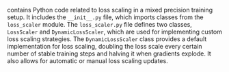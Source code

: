 contains Python code related to loss scaling in a mixed precision training setup. It includes the `__init__.py` file, which imports classes from the `loss_scaler` module. The `loss_scaler.py` file defines two classes, `LossScaler` and `DynamicLossScaler`, which are used for implementing custom loss scaling strategies. The `DynamicLossScaler` class provides a default implementation for loss scaling, doubling the loss scale every certain number of stable training steps and halving it when gradients explode. It also allows for automatic or manual loss scaling updates.